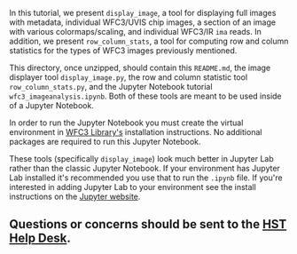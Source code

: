 In this tutorial, we present `display_image`, a tool for displaying full images with metadata, individual WFC3/UVIS chip images, a section of an image with various colormaps/scaling, and individual WFC3/IR `ima` reads. In addition, we present `row_column_stats`, a tool for computing row and column statistics for the types of WFC3 images previously mentioned.

This directory, once unzipped, should contain this `README.md`,
the image displayer tool `display_image.py`, the row and column statistic
tool `row_column_stats.py`, and the Jupyter Notebook tutorial
`wfc3_imageanalysis.ipynb`. Both of these tools are meant to be used inside of
a Jupyter Notebook.

In order to run the Jupyter Notebook you must create the virtual
environment in [WFC3 Library's](https://github.com/spacetelescope/WFC3Library)
installation instructions. No additional packages are required to run this
Jupyter Notebook.

These tools (specifically `display_image`) look much better in Jupyter Lab
rather than the classic Jupyter Notebook.  If your environment has Jupyter Lab
installed it's recommended you use that to run the `.ipynb` file. If you're
interested in adding Jupyter Lab to your environment see the install
instructions on the [Jupyter website](https://jupyter.org/install).

Questions or concerns should be sent to the [HST Help Desk](https://stsci.service-now.com/hst).
---------------------------------------------------------------------

